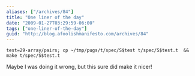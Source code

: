 ```yaml
---
aliases: ["/archives/84"]
title: "One liner of the day"
date: "2009-01-27T03:29:59-06:00"
tags: ["one-liner-of-the-day"]
guid: "http://blog.afoolishmanifesto.com/archives/84"
---
```

    test=29-array/pairs; cp ~/tmp/pugs/t/spec/S$test t/spec/S$test.t  && make t/spec/S$test.t

Maybe I was doing it wrong, but this sure did make it nicer!
